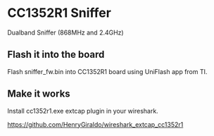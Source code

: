 # CC1352R1 Sniffer

Dualband Sniffer (868MHz and 2.4GHz)

## Flash it into the board

Flash sniffer_fw.bin into CC1352R1 board using UniFlash app from TI.

## Make it works

Install cc1352r1.exe extcap plugin in your wireshark.

https://github.com/HenryGiraldo/wireshark_extcap_cc1352r1
